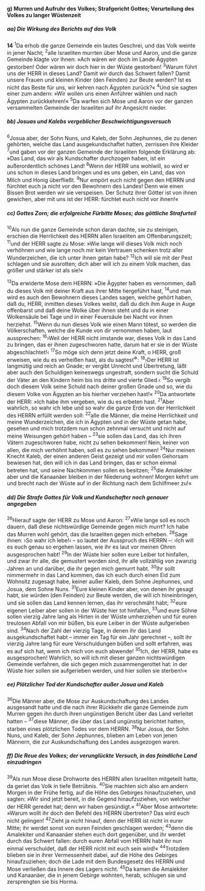 #### g) Murren und Aufruhr des Volkes; Strafgericht Gottes; Verurteilung des Volkes zu langer Wüstenzeit

##### aa) Die Wirkung des Berichts auf das Volk

__14__
<sup>1</sup>Da erhob die ganze Gemeinde ein lautes Geschrei, und das Volk weinte in jener Nacht;
<sup>2</sup>alle Israeliten murrten über Mose und Aaron, und die ganze Gemeinde klagte vor ihnen: »Ach wären wir doch im Lande Ägypten gestorben! Oder wären wir doch hier in der Wüste gestorben!
<sup>3</sup>Warum führt uns der HERR in dieses Land? Damit wir durch das Schwert fallen? Damit unsere Frauen und kleinen Kinder (den Feinden) zur Beute werden? Ist es nicht das Beste für uns, wir kehren nach Ägypten zurück?«
<sup>4</sup>Und sie sagten einer zum andern: »Wir wollen uns einen Anführer wählen und nach Ägypten zurückkehren!«
<sup>5</sup>Da warfen sich Mose und Aaron vor der ganzen versammelten Gemeinde der Israeliten auf ihr Angesicht nieder.

##### bb) Josuas und Kalebs vergeblicher Beschwichtigungsversuch

<sup>6</sup>Josua aber, der Sohn Nuns, und Kaleb, der Sohn Jephunnes, die zu denen gehörten, welche das Land ausgekundschaftet hatten, zerrissen ihre Kleider
<sup>7</sup>und gaben vor der ganzen Gemeinde der Israeliten folgende Erklärung ab: »Das Land, das wir als Kundschafter durchzogen haben, ist ein außerordentlich schönes Land!
<sup>8</sup>Wenn der HERR uns wohlwill, so wird er uns schon in dieses Land bringen und es uns geben, ein Land, das von Milch und Honig überfließt.
<sup>9</sup>Nur empört euch nicht gegen den HERRN und fürchtet euch ja nicht vor den Bewohnern des Landes! Denn wie einen Bissen Brot werden wir sie verspeisen. Der Schutz ihrer Götter ist von ihnen gewichen, aber mit uns ist der HERR: fürchtet euch nicht vor ihnen!«

##### cc) Gottes Zorn; die erfolgreiche Fürbitte Moses; das göttliche Strafurteil

<sup>10</sup>Als nun die ganze Gemeinde schon daran dachte, sie zu steinigen, erschien die Herrlichkeit des HERRN allen Israeliten am Offenbarungszelt;
<sup>11</sup>und der HERR sagte zu Mose: »Wie lange will dieses Volk mich noch verhöhnen und wie lange noch mir kein Vertrauen schenken trotz aller Wunderzeichen, die ich unter ihnen getan habe?
<sup>12</sup>Ich will sie mit der Pest schlagen und sie ausrotten; dich aber will ich zu einem Volk machen, das größer und stärker ist als sie!«

<sup>13</sup>Da erwiderte Mose dem HERRN: »Die Ägypter haben es vernommen, daß du dieses Volk mit deiner Kraft aus ihrer Mitte hergeführt hast,
<sup>14</sup>und man wird es auch den Bewohnern dieses Landes sagen, welche gehört haben, daß du, HERR, inmitten dieses Volkes weilst, daß du dich ihm Auge in Auge offenbarst und daß deine Wolke über ihnen steht und du in einer Wolkensäule bei Tage und in einer Feuersäule bei Nacht vor ihnen herziehst.
<sup>15</sup>Wenn du nun dieses Volk wie einen Mann tötest, so werden die Völkerschaften, welche die Kunde von dir vernommen haben, laut aussprechen:
<sup>16</sup>›Weil der HERR nicht imstande war, dieses Volk in das Land zu bringen, das er ihnen zugeschworen hatte, darum hat er sie in der Wüste abgeschlachtet!‹
<sup>17</sup>So möge sich denn jetzt deine Kraft, o HERR, groß erweisen, wie du es verheißen hast, als du sagtest<sup title="2.Mose 34,6-7">&#x2732;</sup>:
<sup>18</sup>›Der HERR ist langmütig und reich an Gnade; er vergibt Unrecht und Übertretung, läßt aber auch den Schuldigen keineswegs ungestraft, sondern sucht die Schuld der Väter an den Kindern heim bis ins dritte und vierte Glied.‹
<sup>19</sup>So vergib doch diesem Volk seine Schuld nach deiner großen Gnade und so, wie du diesem Volke von Ägypten an bis hierher verziehen hast!«
<sup>20</sup>Da antwortete der HERR: »Ich habe ihm vergeben, wie du es erbeten hast.
<sup>21</sup>Aber wahrlich, so wahr ich lebe und so wahr die ganze Erde von der Herrlichkeit des HERRN erfüllt werden soll:
<sup>22</sup>alle die Männer, die meine Herrlichkeit und meine Wunderzeichen, die ich in Ägypten und in der Wüste getan habe, gesehen und mich trotzdem nun schon zehnmal versucht und nicht auf meine Weisungen gehört haben –
<sup>23</sup>sie sollen das Land, das ich ihren Vätern zugeschworen habe, nicht zu sehen bekommen! Nein, keiner von allen, die mich verhöhnt haben, soll es zu sehen bekommen!
<sup>24</sup>Nur meinen Knecht Kaleb, der einen anderen Geist gezeigt und mir vollen Gehorsam bewiesen hat, den will ich in das Land bringen, das er schon einmal betreten hat, und seine Nachkommen sollen es besitzen;
<sup>25</sup>die Amalekiter aber und die Kanaanäer bleiben in der Niederung wohnen! Morgen kehrt um und brecht nach der Wüste auf in der Richtung nach dem Schilfmeer zu!«

##### dd) Die Strafe Gottes für Volk und Kundschafter noch genauer angegeben

<sup>26</sup>Hierauf sagte der HERR zu Mose und Aaron:
<sup>27</sup>»Wie lange soll es noch dauern, daß diese nichtswürdige Gemeinde gegen mich murrt? Ich habe das Murren wohl gehört, das die Israeliten gegen mich erheben.
<sup>28</sup>Sage ihnen: ›So wahr ich lebe!‹ – so lautet der Ausspruch des HERRN –: ›Ich will es euch genau so ergehen lassen, wie ihr es laut vor meinen Ohren ausgesprochen habt!
<sup>29</sup>In der Wüste hier sollen eure Leiber tot hinfallen, und zwar ihr alle, die gemustert worden sind, ihr alle vollzählig von zwanzig Jahren an und darüber, die ihr gegen mich gemurrt habt.
<sup>30</sup>Ihr sollt nimmermehr in das Land kommen, das ich euch durch einen Eid zum Wohnsitz zugesagt habe, keiner außer Kaleb, dem Sohne Jephunnes, und Josua, dem Sohne Nuns.
<sup>31</sup>Eure kleinen Kinder aber, von denen ihr gesagt habt, sie würden (den Feinden) zur Beute werden, die will ich hineinbringen, und sie sollen das Land kennen lernen, das ihr verschmäht habt;
<sup>32</sup>eure eigenen Leiber aber sollen in der Wüste hier tot hinfallen,
<sup>33</sup>und eure Söhne sollen vierzig Jahre lang als Hirten in der Wüste umherziehen und für euren treulosen Abfall von mir büßen, bis eure Leiber in der Wüste aufgerieben sind.
<sup>34</sup>Nach der Zahl der vierzig Tage, in denen ihr das Land ausgekundschaftet habt – immer ein Tag für ein Jahr gerechnet –, sollt ihr vierzig Jahre lang für eure Verschuldungen büßen und sollt erfahren, was es auf sich hat, wenn ich mich von euch abwende!
<sup>35</sup>Ich, der HERR, habe es ausgesprochen! Wahrlich, so will ich mit dieser ganzen nichtswürdigen Gemeinde verfahren, die sich gegen mich zusammengerottet hat: in der Wüste hier sollen sie aufgerieben werden, und hier sollen sie sterben!‹«

##### ee) Plötzlicher Tod der Kundschafter außer Josua und Kaleb

<sup>36</sup>Die Männer aber, die Mose zur Auskundschaftung des Landes ausgesandt hatte und die nach ihrer Rückkehr die ganze Gemeinde zum Murren gegen ihn durch ihren ungünstigen Bericht über das Land verleitet hatten –
<sup>37</sup>diese Männer, die über das Land ungünstig berichtet hatten, starben eines plötzlichen Todes vor dem HERRN.
<sup>38</sup>Nur Josua, der Sohn Nuns, und Kaleb, der Sohn Jephunnes, blieben am Leben von jenen Männern, die zur Auskundschaftung des Landes ausgezogen waren.

##### ff) Die Reue des Volkes; der verunglückte Versuch, in das feindliche Land einzudringen

<sup>39</sup>Als nun Mose diese Drohworte des HERRN allen Israeliten mitgeteilt hatte, da geriet das Volk in tiefe Betrübnis.
<sup>40</sup>Sie machten sich also am andern Morgen in der Frühe fertig, auf die Höhe des Gebirges hinaufzuziehen, und sagten: »Wir sind jetzt bereit, in die Gegend hinaufzuziehen, von welcher der HERR geredet hat; denn wir haben gesündigt.«
<sup>41</sup>Aber Mose antwortete: »Warum wollt ihr doch den Befehl des HERRN übertreten? Das wird euch nicht gelingen!
<sup>42</sup>Zieht ja nicht hinauf, denn der HERR ist nicht in eurer Mitte; ihr werdet sonst von euren Feinden geschlagen werden;
<sup>43</sup>denn die Amalekiter und Kanaanäer stehen euch dort gegenüber, und ihr werdet durch das Schwert fallen: durch euren Abfall vom HERRN habt ihr nun einmal verschuldet, daß der HERR nicht mit euch sein wird!«
<sup>44</sup>Trotzdem blieben sie in ihrer Vermessenheit dabei, auf die Höhe des Gebirges hinaufzuziehen; doch die Lade mit dem Bundesgesetz des HERRN und Mose verließen das Innere des Lagers nicht.
<sup>45</sup>Da kamen die Amalekiter und Kanaanäer, die in jenem Gebirge wohnten, herab, schlugen sie und zersprengten sie bis Horma.